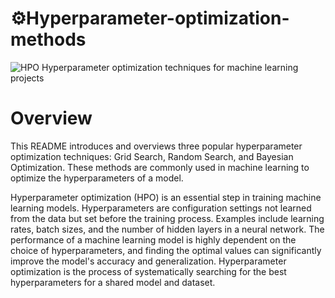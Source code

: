 # ⚙️Hyperparameter-optimization-methods
![HPO](https://s31.picofile.com/file/8469799684/1619269164578.jpeg)
Hyperparameter optimization techniques for machine learning projects

# Overview

This README introduces and overviews three popular hyperparameter optimization techniques: Grid Search, Random Search, and Bayesian Optimization. These methods are commonly used in machine learning to optimize the hyperparameters of a model.

Hyperparameter optimization (HPO) is an essential step in training machine learning models. Hyperparameters are configuration settings not learned from the data but set before the training process. Examples include learning rates, batch sizes, and the number of hidden layers in a neural network. The performance of a machine learning model is highly dependent on the choice of hyperparameters, and finding the optimal values can significantly improve the model's accuracy and generalization. Hyperparameter optimization is the process of systematically searching for the best hyperparameters for a shared model and dataset.

